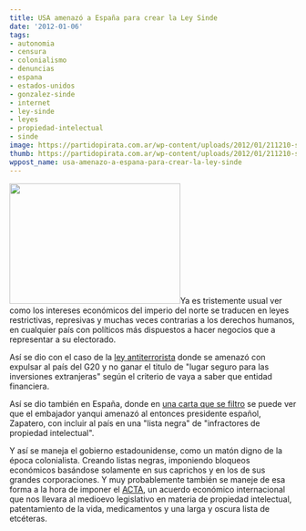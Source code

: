 ```yaml
---
title: USA amenazó a España para crear la Ley Sinde
date: '2012-01-06'
tags:
- autonomia
- censura
- colonialismo
- denuncias
- espana
- estados-unidos
- gonzalez-sinde
- internet
- ley-sinde
- leyes
- propiedad-intelectual
- sinde
image: https://partidopirata.com.ar/wp-content/uploads/2012/01/211210-sinde-eeuu.jpg
thumb: https://partidopirata.com.ar/wp-content/uploads/2012/01/211210-sinde-eeuu-150x150.jpg
wppost_name: usa-amenazo-a-espana-para-crear-la-ley-sinde
---
```


<a href="https://partidopirata.com.ar/wp-content/uploads/2012/01/211210-sinde-eeuu.jpg"><img src="https://partidopirata.com.ar/wp-content/uploads/2012/01/211210-sinde-eeuu-300x211.jpg" alt="" title="211210-sinde-eeuu" width="300" height="211" class="alignleft size-medium wp-image-2724" /></a>Ya es tristemente usual ver como los intereses económicos del imperio del norte se traducen en leyes restrictivas, represivas y muchas veces contrarias a los derechos humanos, en cualquier país con políticos más dispuestos a hacer negocios que a representar a su electorado. 

Así se dio con el caso de la <a href="https://partidopirata.com.ar/tag/ley-antiterrorista">ley antiterrorista</a> donde se amenazó con expulsar al país del G20 y no ganar el titulo de "lugar seguro para las inversiones extranjeras" según el criterio de vaya a saber que entidad financiera.

Así se dio también en España, donde en <a href="http://www.elpais.com/articulo/cultura/EE/UU/afeo/Zapatero/decision/aprobar/ley/Sinde/elpepucul/20120103elpepucul_6/Tes" title="EE UU afeó a Zapatero la decisión de no aprobar la 'ley Sinde'" target="_blank">una carta que se filtro</a> se puede ver que el embajador yanqui amenazó al entonces presidente español, Zapatero, con incluir al país en una "lista negra" de "infractores de propiedad intelectual".

Y así se maneja el gobierno estadounidense, como un matón digno de la época colonialista. Creando listas negras, imponiendo bloqueos económicos basándose solamente en sus caprichos y en los de sus grandes corporaciones. Y muy probablemente también se maneje de esa forma a la hora de imponer el <a href="https://partidopirata.com.ar/tag/acta" title="ACTA" target="_blank">ACTA</a>, un acuerdo económico internacional que nos llevara al medioevo legislativo en materia de propiedad intelectual, patentamiento de la vida, medicamentos y una larga y oscura lista de etcéteras.
